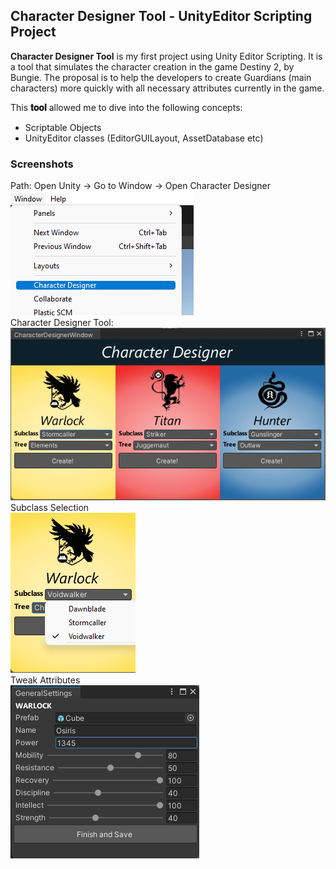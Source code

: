 ## Character Designer Tool - UnityEditor Scripting Project

**Character Designer Tool** is my first project using Unity Editor Scripting.
It is a tool that simulates the character creation in the game Destiny 2, by Bungie. The proposal is to help the developers to create Guardians (main characters) more quickly with all necessary attributes currently in the game.

This **𝐭𝐨𝐨𝐥** allowed me to dive into the following concepts:
- Scriptable Objects
- UnityEditor classes (EditorGUILayout, AssetDatabase etc)

### Screenshots

Path: Open Unity -> Go to Window -> Open Character Designer <br />
![Path](/Screenshots/Path.png) <br />
Character Designer Tool: <br />
![Character Designer Tool](/Screenshots/CharacterDesignerTool.png) <br />
Subclass Selection <br />
![Subclass Selection](/Screenshots/SubclassSelection.png) <br />
Tweak Attributes <br />
![Tweak Attributes](/Screenshots/TweakAttributes.png)